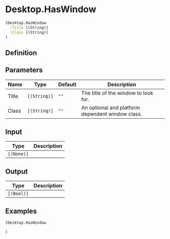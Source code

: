 # Desktop.HasWindow

```clojure
(Desktop.HasWindow
  :Title [(String)]
  :Class [(String)]
)
```

## Definition


## Parameters
| Name | Type | Default | Description |
|------|------|---------|-------------|
| Title | `[(String)]` | `""` | The title of the window to look for. |
| Class | `[(String)]` | `""` | An optional and platform dependent window class. |


## Input
| Type | Description |
|------|-------------|
| `[(None)]` |  |


## Output
| Type | Description |
|------|-------------|
| `[(Bool)]` |  |


## Examples

```clojure
(Desktop.HasWindow

)
```
